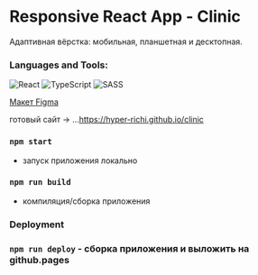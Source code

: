 # Responsive React App - Clinic

Адаптивная вёрстка: мобильная, планшетная и десктопная.

### Languages and Tools:

![React](https://img.shields.io/badge/react-%2320232a.svg?style=for-the-badge&logo=react&logoColor=%2361DAFB)
![TypeScript](https://img.shields.io/badge/typescript-%23007ACC.svg?style=for-the-badge&logo=typescript&logoColor=white)
![SASS](https://img.shields.io/badge/SASS-hotpink.svg?style=for-the-badge&logo=SASS&logoColor=white)

[Макет Figma](https://www.figma.com/file/uG9mrG8BdXpIDI3GduLQqs/%D0%A2%D0%B5%D1%81%D1%82%D0%BE%D0%B2%D0%BE%D0%B5-%D0%B4%D0%BB%D1%8F-%D0%BF%D1%80%D0%B3%D1%80%D0%B0%D0%BC%D0%BC%D0%B8%D1%81%D1%82%D0%B0-(%D0%94%D0%BE%D0%BF%D0%BE%D0%BB%D0%BD%D0%B5%D0%BD%D0%BD%D0%BE%D0%B5)?type=design&node-id=0-1&mode=design&t=e3stCg4dvoJqqEpK-0)

готовый сайт -> ...https://hyper-richi.github.io/clinic

### `npm start`

- запуск приложения локально

### `npm run build`

- компиляция/сборка приложения

### Deployment

### `npm run deploy` - сборка приложения и выложить на github.pages

